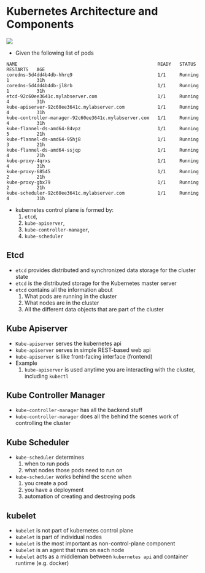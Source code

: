 # Kubernetes Architecture and Components


<img src="https://user-images.githubusercontent.com/6856382/221396971-e9105176-e995-4c11-ace0-2eb5753b987b.png">

- Given the following list of pods

```
NAME                                                   READY   STATUS    RESTARTS   AGE
coredns-5d4dd4b4db-hhrq9                               1/1     Running   1          31h
coredns-5d4dd4b4db-jl8rb                               1/1     Running   1          31h
etcd-92c60ee3641c.mylabserver.com                      1/1     Running   4          31h
kube-apiserver-92c60ee3641c.mylabserver.com            1/1     Running   4          31h
kube-controller-manager-92c60ee3641c.mylabserver.com   1/1     Running   4          31h
kube-flannel-ds-amd64-84vpz                            1/1     Running   5          21h
kube-flannel-ds-amd64-95hj8                            1/1     Running   3          21h
kube-flannel-ds-amd64-ssjqp                            1/1     Running   4          21h
kube-proxy-4qrxs                                       1/1     Running   4          31h
kube-proxy-68545                                       1/1     Running   2          21h
kube-proxy-gbx79                                       1/1     Running   2          21h
kube-scheduler-92c60ee3641c.mylabserver.com            1/1     Running   4          31h
```

- kubernetes control plane is formed by:
    1. `etcd`, 
    2. `kube-apiserver`, 
    3. `kube-controller-manager`, 
    4. `kube-scheduler` 

## Etcd
- `etcd` provides distributed and synchronized data storage for the cluster state
- `etcd` is the distributed storage for the Kubernetes master server
- `etcd` contains all the information about
    1. What pods are running in the cluster
    2. What nodes are in the cluster
    3. All the different data objects that are part of the cluster


## Kube Apiserver
- `Kube-apiserver` serves the kubernetes api
- `kube-apiserver` serves in simple REST-based web api
- `kube-apiserver` is like front-facing interface (frontend)
- Example
    1. `kube-apiserver` is used anytime you are interacting with the cluster, including `kubectl`

## Kube Controller Manager
- `kube-controller-manager` has all the backend stuff
- `kube-controller-manager` does all the behind the scenes work of controlling the cluster

## Kube Scheduler
- `kube-scheduler` determines 
    1. when to run pods
    2. what nodes those pods need to run on
- `kube-scheduler` works behind the scene when
    1. you create a pod 
    2. you have a deployment
    3. automation of creating and destroying pods


## kubelet
- `kubelet` is not part of kubernetes control plane
- `kubelet` is part of individual nodes
- `kubelet` is the most important as non-control-plane component
- `kubelet` is an agent that runs on each node
- `kubelet` acts as a middleman between `kubernetes api` and container runtime (e.g. docker)

#